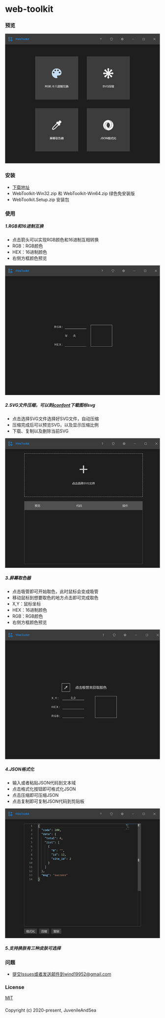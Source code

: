 # web-toolkit

### 预览
![预览](https://github.com/wind-lc/images/blob/main/web-toolkit/web-toolkit.jpg)

### 安装
- [下载地址](https://github.com/wind-lc/web-toolkit/releases)
- WebToolkit-Win32.zip 和 WebToolkit-Win64.zip 绿色免安装版
- WebToolkit.Setup.zip 安装包

### 使用
##### 1.RGB和16进制互换

- 点击箭头可以实现RGB颜色和16进制互相转换
- RGB：RGB颜色
- HEX：16进制颜色
- 右侧方框颜色预览

![预览](https://github.com/wind-lc/images/blob/main/web-toolkit/1.jpg)
##### 2.SVG文件压缩，可以到[iconfont](https://www.iconfont.cn/)下载图标svg

- 点击选择SVG文件选择好SVG文件，自动压缩
- 压缩完成后可以预览SVG，以及显示压缩比例
- 下载、复制以及删除当前SVG

![预览](https://github.com/wind-lc/images/blob/main/web-toolkit/2.jpg)
##### 3.屏幕取色器 

- 点击吸管即可开始取色，此时鼠标会变成吸管
- 移动鼠标到想要取色的地方点击即可完成取色
- X,Y：鼠标坐标
- HEX：16进制颜色
- RGB：RGB颜色
- 右侧方框颜色预览

![预览](https://github.com/wind-lc/images/blob/main/web-toolkit/3.jpg)
##### 4.JSON格式化

- 输入或者粘贴JSON代码到文本域
- 点击格式化按钮即可格式化JSON
- 点击压缩即可压缩JSON
- 点击复制即可复制JSON代码到剪贴板

![预览](https://github.com/wind-lc/images/blob/main/web-toolkit/4.jpg)
##### 5.支持换肤有三种皮肤可选择

### 问题
- 提交Issues或者发送邮件到wind19952@gmail.com

### License 
[MIT](https://opensource.org/licenses/MIT)

###

Copyright (c) 2020-present, JuvenileAndSea



